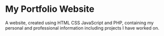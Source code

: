 # My Portfolio Website
A website, created using HTML CSS JavaScript and PHP, containing my personal and professional information including projects I have worked on.
